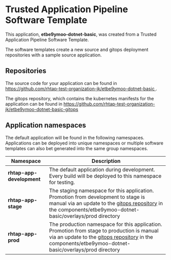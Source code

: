 # Trusted Application Pipeline Software Template

This application, **etbe9ymoo-dotnet-basic**, was created from a Trusted Application Pipeline Software Template.

The software templates create a new source and gitops deployment repositories with a sample source application. 

## Repositories

The source code for your application can be found in [https://github.com/rhtap-test-organization-jk/etbe9ymoo-dotnet-basic ](https://github.com/rhtap-test-organization-jk/etbe9ymoo-dotnet-basic ).
 
The gitops repository, which contains the kubernetes manifests for the application can be found in 
[https://github.com/rhtap-test-organization-jk/etbe9ymoo-dotnet-basic-gitops ](https://github.com/rhtap-test-organization-jk/etbe9ymoo-dotnet-basic-gitops ) 

## Application namespaces 

The default application will be found in the following namespaces. Applications can be deployed into unique namespaces or multiple software templates can also bet generated into the same group namespaces.  

|  Namespace   |  Description   |  
| -------- | -------- |   
| **rhtap-app-development** | The default application during development. Every build will be deployed to this namespace for testing. | 
| **rhtap-app-stage** | The staging namespace for this application. Promotion from development to stage is manual via an update to the [gitops repository](https://github.com/rhtap-test-organization-jk/etbe9ymoo-dotnet-basic-gitops ) in the components/etbe9ymoo-dotnet-basic/overlays/prod directory |  
| **rhtap-app-prod** | The production namespace for this application. Promotion from stage to production is manual via an update to the [gitops repository](https://github.com/rhtap-test-organization-jk/etbe9ymoo-dotnet-basic-gitops ) in the components/etbe9ymoo-dotnet-basic/overlays/prod directory | 
